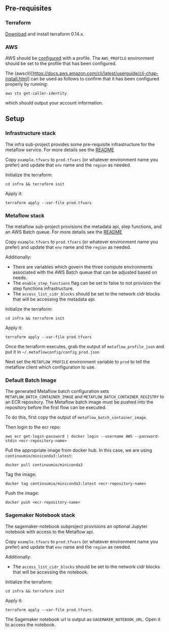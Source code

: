 ## Pre-requisites

### Terraform

[Download](https://www.terraform.io/downloads.html) and install terraform 0.14.x.

### AWS

AWS should be [configured](https://docs.aws.amazon.com/cli/latest/userguide/cli-configure-quickstart.html) with a profile. The `AWS_PROFILE` environment should be set to the profile that has been configured.

The (awscli)[https://docs.aws.amazon.com/cli/latest/userguide/cli-chap-install.html] can be used as follows to confirm that it has been configured properly by running:

```
aws sts get-caller-identity
```

which should output your account information.

## Setup

### Infrastructure stack

The infra sub-project provides some pre-requisite infrastructure for the metaflow service. For more details see the [README](aws/terraform/infra/README.md)

Copy `example.tfvars` to `prod.tfvars` (or whatever environment name you prefer) and update that `env` name and the `region` as needed.

Initialize the terraform:

`cd infra && terraform init`

Apply it:

```
terraform apply --var-file prod.tfvars
```

### Metaflow stack

The metaflow sub-project provisions the metadata api, step functions, and an AWS Batch queue. For more details see the [README](aws/terraform/metaflow/README.md)

Copy `example.tfvars` to `prod.tfvars` (or whatever environment name you prefer) and update that `env` name and the `region` as needed.

Additionally:
* There are variables which govern the three compute environments associated with the AWS Batch queue that can be adjusted based on needs. 
* The `enable_step_functions` flag can be set to false to not provision the step functions infrastructure. 
* The `access_list_cidr_blocks` should be set to the network cidr blocks that will be accessing the metadata api.

Initialize the terraform:

`cd infra && terraform init`

Apply it:

```
terraform apply --var-file prod.tfvars
```

Once the terraform executes, grab the output of `metaflow_profile_json` and put it in `~/.metaflowconfig/config_prod.json`

Next set the `METAFLOW_PROFILE` environment variable to `prod` to tell the metaflow client which configuration to use.

### Default Batch Image

The generated Metaflow batch configuration sets `METAFLOW_BATCH_CONTAINER_IMAGE` and `METAFLOW_BATCH_CONTAINER_REGISTRY` to an ECR repository. The Metaflow batch image must be pushed into the repository before the first flow can be executed.

To do this, first copy the output of `metaflow_batch_container_image`.

Then login to the ecr repo:
```
aws ecr get-login-password | docker login --username AWS --password-stdin <ecr-repository-name>
```

Pull the appropriate image from docker hub. In this case, we are using `continuumio/miniconda3:latest`:

```
docker pull continuumio/miniconda3
```

Tag the image:

```
docker tag continuumio/miniconda3:latest <ecr-repository-name>
```

Push the image:

```
docker push <ecr-repository-name>
```

### Sagemaker Notebook stack

The sagemaker-notebook subproject provisions an optional Jupyter notebook with access to the Metaflow api.

Copy `example.tfvars` to `prod.tfvars` (or whatever environment name you prefer) and update that `env` name and the `region` as needed.

Additionally:
* The `access_list_cidr_blocks` should be set to the network cidr blocks that will be accessing the notebook.

Initialize the terraform:

`cd infra && terraform init`

Apply it:

```
terraform apply --var-file prod.tfvars
```

The Sagemaker notebook url is output as `SAGEMAKER_NOTEBOOK_URL`. Open it to access the notebook.

